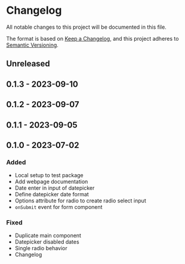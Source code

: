 # Changelog

All notable changes to this project will be documented in this file.

The format is based on [Keep a Changelog](https://keepachangelog.com/en/1.0.0/),
and this project adheres to [Semantic Versioning](https://semver.org/spec/v2.0.0.html).

## Unreleased

## 0.1.3 - 2023-09-10

## 0.1.2 - 2023-09-07

## 0.1.1 - 2023-09-05

## 0.1.0 - 2023-07-02
### Added
- Local setup to test package
- Add webpage documentation
- Date enter in input of datepicker
- Define datepicker date format
- Options attribute for radio to create radio select input
- `onSubmit` event for form component

### Fixed
- Duplicate main component
- Datepicker disabled dates
- Single radio behavior
- Changelog
